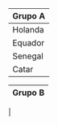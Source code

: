 | Grupo A |                 
|---      |
| Holanda |
| Equador |
| Senegal |
| Catar   |


| Grupo B |
|---      |
| 
